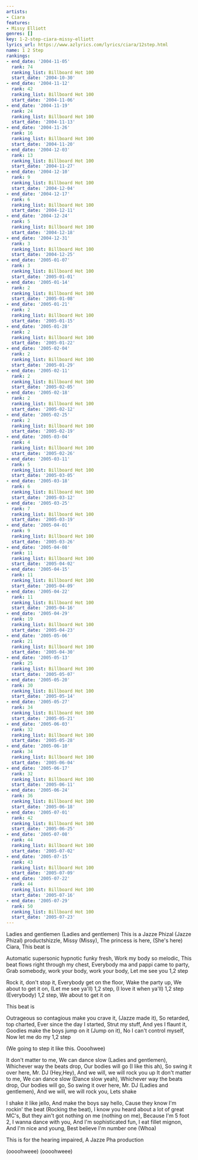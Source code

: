 ```yaml
---
artists:
- Ciara
features:
- Missy Elliott
genres: []
key: 1-2-step-ciara-missy-elliott
lyrics_url: https://www.azlyrics.com/lyrics/ciara/12step.html
name: 1 2 Step
rankings:
- end_date: '2004-11-05'
  rank: 74
  ranking_list: Billboard Hot 100
  start_date: '2004-10-30'
- end_date: '2004-11-12'
  rank: 42
  ranking_list: Billboard Hot 100
  start_date: '2004-11-06'
- end_date: '2004-11-19'
  rank: 24
  ranking_list: Billboard Hot 100
  start_date: '2004-11-13'
- end_date: '2004-11-26'
  rank: 16
  ranking_list: Billboard Hot 100
  start_date: '2004-11-20'
- end_date: '2004-12-03'
  rank: 13
  ranking_list: Billboard Hot 100
  start_date: '2004-11-27'
- end_date: '2004-12-10'
  rank: 9
  ranking_list: Billboard Hot 100
  start_date: '2004-12-04'
- end_date: '2004-12-17'
  rank: 6
  ranking_list: Billboard Hot 100
  start_date: '2004-12-11'
- end_date: '2004-12-24'
  rank: 5
  ranking_list: Billboard Hot 100
  start_date: '2004-12-18'
- end_date: '2004-12-31'
  rank: 3
  ranking_list: Billboard Hot 100
  start_date: '2004-12-25'
- end_date: '2005-01-07'
  rank: 3
  ranking_list: Billboard Hot 100
  start_date: '2005-01-01'
- end_date: '2005-01-14'
  rank: 2
  ranking_list: Billboard Hot 100
  start_date: '2005-01-08'
- end_date: '2005-01-21'
  rank: 2
  ranking_list: Billboard Hot 100
  start_date: '2005-01-15'
- end_date: '2005-01-28'
  rank: 2
  ranking_list: Billboard Hot 100
  start_date: '2005-01-22'
- end_date: '2005-02-04'
  rank: 2
  ranking_list: Billboard Hot 100
  start_date: '2005-01-29'
- end_date: '2005-02-11'
  rank: 2
  ranking_list: Billboard Hot 100
  start_date: '2005-02-05'
- end_date: '2005-02-18'
  rank: 2
  ranking_list: Billboard Hot 100
  start_date: '2005-02-12'
- end_date: '2005-02-25'
  rank: 2
  ranking_list: Billboard Hot 100
  start_date: '2005-02-19'
- end_date: '2005-03-04'
  rank: 4
  ranking_list: Billboard Hot 100
  start_date: '2005-02-26'
- end_date: '2005-03-11'
  rank: 5
  ranking_list: Billboard Hot 100
  start_date: '2005-03-05'
- end_date: '2005-03-18'
  rank: 6
  ranking_list: Billboard Hot 100
  start_date: '2005-03-12'
- end_date: '2005-03-25'
  rank: 7
  ranking_list: Billboard Hot 100
  start_date: '2005-03-19'
- end_date: '2005-04-01'
  rank: 9
  ranking_list: Billboard Hot 100
  start_date: '2005-03-26'
- end_date: '2005-04-08'
  rank: 11
  ranking_list: Billboard Hot 100
  start_date: '2005-04-02'
- end_date: '2005-04-15'
  rank: 11
  ranking_list: Billboard Hot 100
  start_date: '2005-04-09'
- end_date: '2005-04-22'
  rank: 11
  ranking_list: Billboard Hot 100
  start_date: '2005-04-16'
- end_date: '2005-04-29'
  rank: 19
  ranking_list: Billboard Hot 100
  start_date: '2005-04-23'
- end_date: '2005-05-06'
  rank: 21
  ranking_list: Billboard Hot 100
  start_date: '2005-04-30'
- end_date: '2005-05-13'
  rank: 25
  ranking_list: Billboard Hot 100
  start_date: '2005-05-07'
- end_date: '2005-05-20'
  rank: 30
  ranking_list: Billboard Hot 100
  start_date: '2005-05-14'
- end_date: '2005-05-27'
  rank: 34
  ranking_list: Billboard Hot 100
  start_date: '2005-05-21'
- end_date: '2005-06-03'
  rank: 32
  ranking_list: Billboard Hot 100
  start_date: '2005-05-28'
- end_date: '2005-06-10'
  rank: 34
  ranking_list: Billboard Hot 100
  start_date: '2005-06-04'
- end_date: '2005-06-17'
  rank: 32
  ranking_list: Billboard Hot 100
  start_date: '2005-06-11'
- end_date: '2005-06-24'
  rank: 36
  ranking_list: Billboard Hot 100
  start_date: '2005-06-18'
- end_date: '2005-07-01'
  rank: 42
  ranking_list: Billboard Hot 100
  start_date: '2005-06-25'
- end_date: '2005-07-08'
  rank: 44
  ranking_list: Billboard Hot 100
  start_date: '2005-07-02'
- end_date: '2005-07-15'
  rank: 43
  ranking_list: Billboard Hot 100
  start_date: '2005-07-09'
- end_date: '2005-07-22'
  rank: 44
  ranking_list: Billboard Hot 100
  start_date: '2005-07-16'
- end_date: '2005-07-29'
  rank: 50
  ranking_list: Billboard Hot 100
  start_date: '2005-07-23'
---
```



Ladies and gentlemen (Ladies and gentlemen)
This is a Jazze Phizal (Jazze Phizal) productshizzle,
Missy (Missy),
The princess is here,
(She's here) Ciara, This beat is


Automatic supersonic hypnotic funky fresh,
Work my body so melodic,
This beat flows right through my chest,
Everybody ma and pappi came to party,
Grab somebody, work your body, work your body,
Let me see you 1,2 step


Rock it, don't stop it,
Everybody get on the floor,
Wake the party up,
We about to get it on,
(Let me see ya'll)
1,2 step,
(I love it when ya'll)
1,2 step
(Everybody)
1,2 step,
We about to get it on

This beat is


Outrageous so contagious make you crave it,
(Jazze made it),
So retarded, top charted,
Ever since the day I started,
Strut my stuff,
And yes I flaunt it,
Goodies make the boys jump on it
(Jump on it),
No I can't control myself,
Now let me do my 1,2 step



(We going to step it like this. Oooohwee)


It don't matter to me,
We can dance slow
(Ladies and gentlemen),
Whichever way the beats drop,
Our bodies will go
(I like this ah),
So swing it over here,
Mr. DJ (Hey,Hey),
And we will, we will rock you up
It don't matter to me,
We can dance slow
(Dance slow yeah),
Whichever way the beats drop,
Our bodies will go,
So swing it over here,
Mr. DJ (Ladies and gentlemen),
And we will, we will rock you,
Lets shake


I shake it like jello,
And make the boys say hello,
Cause they know I'm rockin' the beat
(Rocking the beat),
I know you heard about a lot of great MC's,
But they ain't got nothing on me (nothing on me),
Because I'm 5 foot 2,
I wanna dance with you,
And I'm sophisticated fun,
I eat fillet mignon,
And I'm nice and young,
Best believe I'm number one
(Whoa)



This is for the hearing impaired,
A Jazze Pha production


(oooohweee)
(oooohweee)



